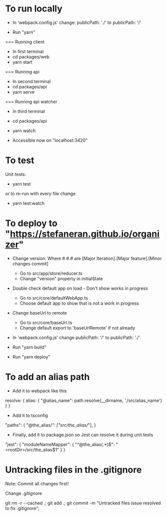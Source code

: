 # To run locally

- In 'webpack.config.js' change:
  publicPath: './' 
  to 
  publicPath: '/'

- Run "yarn"

=== Running client
- In first terminal
- cd packages/web
- yarn start

=== Running api
- In second terminal
- cd packages/api
- yarn serve

=== Running api watcher
- In third terminal
- cd packages/api
- yarn watch

- Accessible now on "localhost:3420"

# To test

Unit tests:

- yarn test

or to re-run with every file change

- yarn test:watch

# To deploy to "https://stefaneran.github.io/organizer"

- Change version: Where #.#.# are [Major Iteration].[Major feature].[Minor changes commit]
  - Go to src/app/store/reducer.ts
  - Change "version" property in initialState

- Double check default app on load - Don't show works in progress
  - Go to src/core/defaultWebApp.ts
  - Choose default app to show that is not a work in progress

- Change baseUrl to remote
  - Go to src/core/baseUrl.ts
  - Change default export to 'baseUrlRemote' if not already

- In 'webpack.config.js' change 
  publicPath: '/' 
  to 
  publicPath: './'

- Run "yarn build"

- Run "yarn deploy"

# To add an alias path

- Add it to webpack like this

resolve: {
  alias: {
    "@alias_name": path.resolve(__dirname, './src/alias_name')
  }
}

- Add it to tsconfig

"paths": {
	"@the_alias/*": ["src/the_alias/*"],
}

- Finally, add it to package.json so Jest can resolve it during unit tests

"jest": {
  "moduleNameMapper": {
    "^@the_alias(.*)$": "<rootDir>/src/the_alias$1"
  }
}

# Untracking files in the .gitignore

Note: Commit all changes first!

Change .gitignore

git rm -r --cached .;
git add .;
git commit -m "Untracked files issue resolved to fix .gitignore";